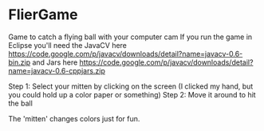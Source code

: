 FlierGame
=========

Game to catch a flying ball with your computer cam
If you run the game in Eclipse you'll need the JavaCV here https://code.google.com/p/javacv/downloads/detail?name=javacv-0.6-bin.zip
and Jars here https://code.google.com/p/javacv/downloads/detail?name=javacv-0.6-cppjars.zip

Step 1: Select your mitten by clicking on the screen (I clicked my hand, but you could hold up a color paper or something)
Step 2: Move it around to hit the ball

The 'mitten' changes colors just for fun. 
